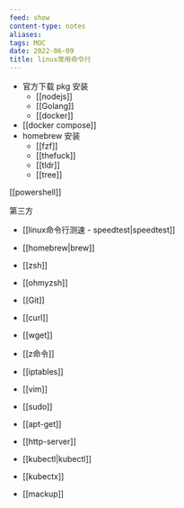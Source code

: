 ```yaml
---
feed: show
content-type: notes
aliases: 
tags: MOC 
date: 2022-06-09
title: linux常用命令行
---
```

- 官方下载 pkg 安装
	- [[nodejs]]
	- [[Golang]]
	- [[docker]]
- [[docker compose]]
- homebrew 安装
	- [[fzf]]
	- [[thefuck]]
	- [[tldr]]
	- [[tree]]

[[powershell]]

第三方
- [[linux命令行测速 - speedtest|speedtest]]
- [[homebrew|brew]]
- [[zsh]]
- [[ohmyzsh]]
- [[Git]]
- [[curl]]

- [[wget]]
- [[z命令]]

- [[iptables]]
- [[vim]]
- [[sudo]]
- [[apt-get]]
- [[http-server]]

- [[kubectl|kubectl]]
- [[kubectx]]

- [[mackup]]
